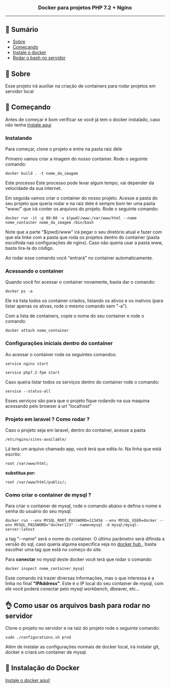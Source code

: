 <h3 align="center">Docker para projetos PHP 7.2 + Nginx</h3>

---

## 📝 Sumário

- [Sobre](#sobre)
- [Começando](#comecando)
- [Instale o docker](#installdocker)
- [Rodar o bash no servidor](#bashserver)

## 🧐 Sobre <a name = "sobre"></a>

<p> Esse projeto irá auxiliar na criação de containers para rodar projetos em servidor local</p>

## 🏁 Começando <a name = "comecando"></a>

Antes de começar é bom verificar se você já tem o docker instalado, caso não tenha [Instale aqui](#installdocker)

### Instalando

Para começar, clone o projeto e entre na pasta raiz dele

Primeiro vamos criar a imagem do nosso container. Rode o seguinte comando:

```
docker build . -t nome_da_imagem
```

Este processo Este processo pode levar algum tempo, vai depender da velocidade da sua internet.

Em seguida vamos criar o container do nosso projeto. Acesse a pasta do seu projeto que queria rodar e na raiz dele é sempre bom ter uma pasta "www/" que irá conter os arquivos do projeto. Rode o seguinte comando:

```
docker run -it -p 80:80 -v $(pwd)/www:/var/www/html --name nome_container nome_da_imagem /bin/bash
```

Note que a parte "$(pwd)/www" irá pegar o seu diretório atual e fazer com que ela linke com a pasta que roda os projetos dentro do container (pasta escolhida nas configurações de nginx). Caso não queria usar a pasta www, basta tira-la do código.

Ao rodar esse comando você "entrará" no container automaticamente.

### Acessando o container

Quando você for acessar o container novamente, basta dar o comando:

```
docker ps -a
```

Ele irá lista todos os container criados, listando os ativos e os inativos (para listar apenas os ativas, rode o mesmo comando sem "-a").

Com a lista de containers, copie o nome do seu container e rode o comando:

```
docker attach nome_container
```

### Configurações iniciais dentro do container

Ao acessar o container rode os seguintes comandos:

```
service nginx start
```

```
service php7.2-fpm start
```

Caso queira listar todos os serviços dentro do container rode o comando:

```
service --status-all
```

Esses serviços são para que o projeto fique rodando na sua maquina acessando pelo browser a url "localhost"

### Projeto em laravel ? Como rodar ?

Caso o projeto seja em laravel, dentro do container, acesse a pasta 

```
/etc/nginx/sites-available/
```

Lá terá um arquivo chamado app, você terá que edita-lo. Na linha que está escrito:

```
root /var/www/html;
```

**substitua por:**

```
root /var/www/html/public/;
```

### Como criar o container de mysql ?

Para criar o container de mysql, rode o comando abaixo e defina o nome e senha do usuário do seu mysql.

```
docker run --env MYSQL_ROOT_PASSWORD=123456 --env MYSQL_USER=docker --env MYSQL_PASSWORD="docker123" --name=mysql -d mysql/mysql-server:latest
```

a tag "--name" será o nome do container. O último parâmetro será difinida a versão do sql, caso queria alguma especifica veja no <a href="https://hub.docker.com/_/mysql"> docker hub </a>, basta escolher uma tag que está no começo do site.

Para **conectar** no mysql deste docker você terá que rodar o comando:

```
docker inspect nome_container_mysql
```

Esse comando irá trazer diversas informações, mas o que interessa é a linha no final **"IPAddress"**. Este é o IP local do seu container de mysql, com ele você poderá conectar pelo mysql workbench, dbeaver, etc...

## 👌 Como usar os arquivos bash para rodar no servidor <a name = "bashserver"></a>

Clone o projeto no servidor e na raiz do projeto rode o seguinte comando:

```
sudo ./configurations.sh prod
```

Além de instalar as configurações normais de docker local, irá instalar git, docker e criará um container de mysql.

## 🔧 Instalação do Docker <a name = "installdocker"></a>

<a href="https://docs.docker.com/install/linux/docker-ce/ubuntu/#install-using-the-repository"> Instale o docker aqui! </a>
